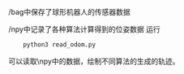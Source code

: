 /bag中保存了球形机器人的传感器数据

/npy中记录了各种算法计算得到的位姿数据
运行 
``` bash
    python3 read_odom.py
```
可以读取\npy中的数据，绘制不同算法的生成的轨迹。
